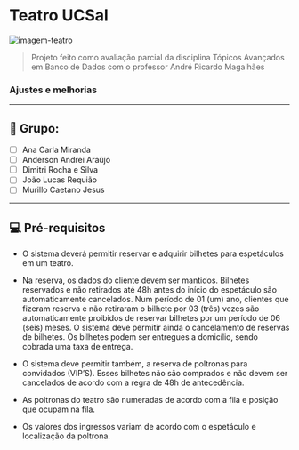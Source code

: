 # Teatro UCSal

<img src="https://teatroclarorio.com.br/wp-content/uploads/2020/02/teatro-claro-rio-galeria-4.jpg" alt="imagem-teatro">

> Projeto feito como avaliação parcial da disciplina Tópicos Avançados em Banco de Dados com o professor André Ricardo Magalhães
### Ajustes e melhorias

<hr>

## 🤝 Grupo:

- [ ] Ana Carla Miranda
- [ ] Anderson Andrei Araújo
- [ ] Dimitri Rocha e Silva
- [ ] João Lucas Requião
- [ ] Murillo Caetano Jesus

<hr>

## 💻 Pré-requisitos

* O sistema deverá permitir reservar e adquirir bilhetes para espetáculos em um teatro.

* Na reserva, os dados do cliente devem ser mantidos. Bilhetes reservados e não retirados até 48h antes do
início do espetáculo são automaticamente cancelados. Num período de 01 (um) ano, clientes que fizeram
reserva e não retiraram o bilhete por 03 (três) vezes são automaticamente proibidos de reservar bilhetes por
um período de 06 (seis) meses. O sistema deve permitir ainda o cancelamento de reservas de bilhetes.
Os bilhetes podem ser entregues a domicílio, sendo cobrada uma taxa de entrega.

* O sistema deve permitir também, a reserva de poltronas para convidados (VIP’S). Esses bilhetes não são
comprados e não devem ser cancelados de acordo com a regra de 48h de antecedência.

* As poltronas do teatro são numeradas de acordo com a fila e posição que ocupam na fila.

* Os valores dos ingressos variam de acordo com o espetáculo e localização da poltrona.

